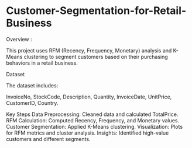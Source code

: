 # Customer-Segmentation-for-Retail-Business
Overview :

This project uses RFM (Recency, Frequency, Monetary) analysis and K-Means clustering to segment customers based on their purchasing behaviors in a retail business.

Dataset

The dataset includes:

InvoiceNo, StockCode, Description, Quantity, InvoiceDate, UnitPrice, CustomerID, Country.

Key Steps
Data Preprocessing: Cleaned data and calculated TotalPrice.
RFM Calculation: Computed Recency, Frequency, and Monetary values.
Customer Segmentation: Applied K-Means clustering.
Visualization: Plots for RFM metrics and cluster analysis.
Insights: Identified high-value customers and different segments.
